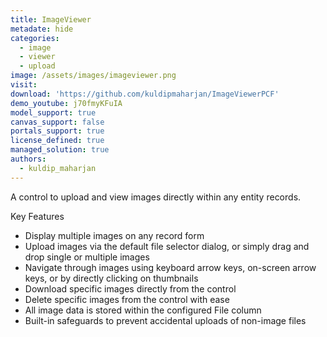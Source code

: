 ```yaml
---
title: ImageViewer
metadate: hide
categories:
  - image
  - viewer
  - upload
image: /assets/images/imageviewer.png
visit: 
download: 'https://github.com/kuldipmaharjan/ImageViewerPCF'
demo_youtube: j70fmyKFuIA
model_support: true
canvas_support: false
portals_support: true
license_defined: true
managed_solution: true
authors:
  - kuldip_maharjan
---
```

A control to upload and view images directly within any entity records.

Key Features
- Display multiple images on any record form
- Upload images via the default file selector dialog, or simply drag and drop single or multiple images
- Navigate through images using keyboard arrow keys, on-screen arrow keys, or by directly clicking on thumbnails
- Download specific images directly from the control
- Delete specific images from the control with ease
- All image data is stored within the configured File column
- Built-in safeguards to prevent accidental uploads of non-image files

